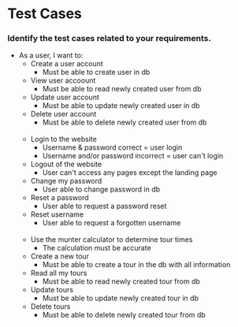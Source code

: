 # Test Cases

### Identify the test cases related to your requirements.

  - As a user, I want to:
    * Create a user account
      - Must be able to create user in db
    * View user accoount
      - Must be able to read newly created user from db
    * Update user account
      - Must be able to update newly created user in db
    * Delete user account
      - Must be able to delete newly created user from db  
    &nbsp;
    * Login to the website
      - Username & password correct = user login
      - Username and/or password incorrect = user can't login
    * Logout of the website
      - User can't access any pages except the landing page
    * Change my password
      - User able to change password in db
    * Reset a password
      - User able to request a password reset
    * Reset username
      - User able to request a forgotten username  
    &nbsp;
    * Use the munter calculator to determine tour times
      - The calculation must be accurate
    * Create a new tour
      - Must be able to create a tour in the db with all information
    * Read all my tours
      - Must be able to read newly created tour from db
    * Update tours
      - Must be able to update newly created tour in db
    * Delete tours
      - Must be able to delete newly created tour from db